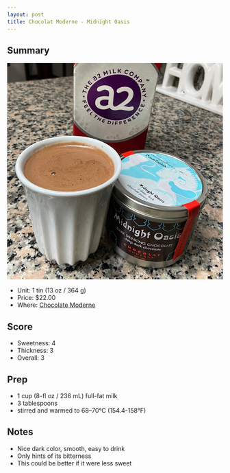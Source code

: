```yaml
---
layout: post
title: Chocolat Moderne - Midnight Oasis
---
```


Summary
-------

![Midnight Oasis](/images/chocolat-moderne-midnight-oasis.jpg)

* Unit: 1 tin (13 oz / 364 g)
* Price: $22.00
* Where: [Chocolate Moderne](https://chocolatmoderne.com/collections/drinking-chocolates/products/cocoa-casbah-hot-chocolate-midnight-oasis?variant=29458983518317)

Score
-----
- Sweetness: 4
- Thickness: 3
- Overall: 3

Prep
----

- 1 cup (8-fl oz / 236 mL) full-fat milk
- 3 tablespoons
- stirred and warmed to 68–70°C (154.4-158°F)

Notes
-----
- Nice dark color, smooth, easy to drink
- Only hints of its bitterness 
- This could be better if it were less sweet
